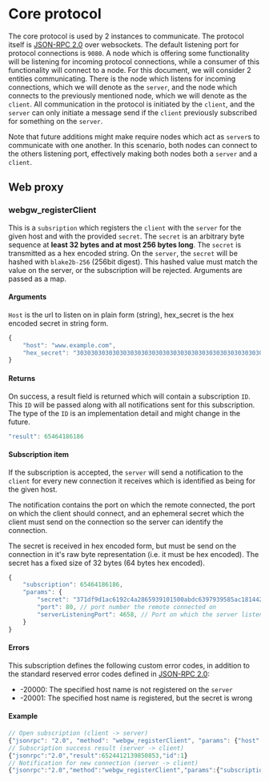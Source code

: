 # Core protocol

The core protocol is used by 2 instances to communicate. The protocol
itself is [JSON-RPC 2.0] over websockets. The default listening port for
protocol connections is `9080`. A node which is offering some
functionality will be listening for incoming protocol connections, while
a consumer of this functionality will connect to a node. For this
document, we will consider 2 entities communicating. There is the node
which listens for incoming connections, which we will denote as the
`server`, and the node which connects to the previously mentioned node,
which we will denote as the `client`. All communication in the protocol
is initiated by the `client`, and the `server` can only initiate a message
send if the `client` previously subscribed for something on the
`server`.

Note that future additions might make require nodes which act as
`server`s to communicate with one another. In this scenario, both nodes
can connect to the others listening port, effectively making both nodes
both a `server` and a `client`.

## Web proxy

### webgw_registerClient

This is a `subsription` which registers the `client` with the `server` for
the given host and with the provided `secret`. The `secret` is an arbitrary
byte sequence at **least 32 bytes and at most 256 bytes long**. The `secret`
is transmitted as a hex encoded string. On the `server`, the `secret` will
be hashed with `blake2b-256` (256bit digest). This hashed value must
match the value on the server, or the subscription will be rejected.
Arguments are passed as a map.

#### Arguments

`Host` is the url to listen on in plain form (string), hex_secret is the
hex encoded secret in string form.

```javascript
{
    "host": "www.example.com",
    "hex_secret": "3030303030303030303030303030303030303030303030303030303030303030" 
}
```

#### Returns

On success, a result field is returned which will contain a subscription
`ID`. This `ID` will be passed along with all notifications sent for
this subscription. The type of the `ID` is an implementation detail and
might change in the future.

```javascript
"result": 65464186186
```

#### Subscription item

If the subscription is accepted, the `server` will send a notification
to the `client` for every new connection it receives which is identified
as being for the given host.

The notification contains the port on which the remote connected, the
port on which the client should connect, and an ephemeral secret which
the client must send on the connection so the server can identify the
connection.

The secret is received in hex encoded form, but must be send on the
connection in it's raw byte representation (i.e. it must be hex
encoded). The secret has a fixed size of 32 bytes (64 bytes hex
encoded).

```javascript
{
    "subscription": 65464186186,
    "params": {
        "secret": "371df9d1ac6192c4a2865939101500abdc6397939585ac181442ec166c2453f4", // Hex encoded secret which must be send on the connection
        "port": 80, // port number the remote connected on
        "serverListeningPort": 4658, // Port on which the server listens and to which we need to connect the new proxy connection.
    }
}
```

#### Errors

This subscription defines the following custom error codes, in addition
to the standard reserved error codes defined in [JSON-RPC 2.0]:

- -20000: The specified host name is not registered on the `server`
- -20001: The specified host name is registered, but the secret is wrong

#### Example

```javascript
// Open subscription (client -> server)
{"jsonrpc": "2.0", "method": "webgw_registerClient", "params": {"host": "www.example.com", "hex_secret": "3030303030303030303030303030303030303030303030303030303030303030"}, "id": 1}
// Subscription success result (server -> client)
{"jsonrpc":"2.0","result":6524412139850853,"id":1}
// Notification for new connection (server -> client)
{"jsonrpc":"2.0","method":"webgw_registerClient","params":{"subscription":6524412139850853,"result":{"secret":"371df9d1ac6192c4a2865939101500abdc6397939585ac181442ec166c2453f4","port":80,"serverListeningPort":4658}}}
```

[JSON-RPC 2.0]: https://www.jsonrpc.org/specification
